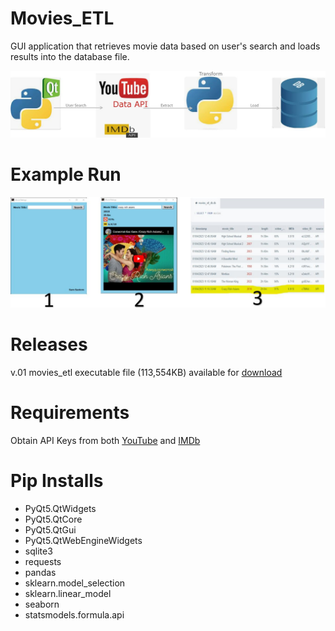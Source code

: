 # Movies_ETL
GUI application that retrieves movie data based on user's search and loads results into the database file. 


![Diagram](Images/diagram.JPG)


# Example Run
![Example_Run](Images/app_run.JPG)


# Releases
v.01 movies_etl executable file (113,554KB) available for [download](https://github.com/SarnSaetern15/Movies_ETL/releases/tag/v01) 


# Requirements
Obtain API Keys from both [YouTube](https://developers.google.com/youtube/) and [IMDb](https://developer.imdb.com/)

# Pip Installs
* PyQt5.QtWidgets
* PyQt5.QtCore
* PyQt5.QtGui
* PyQt5.QtWebEngineWidgets
* sqlite3
* requests
* pandas
* sklearn.model_selection
* sklearn.linear_model
* seaborn
* statsmodels.formula.api
